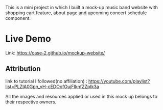 This is a mini project in which I built a mock-up music band website with shopping cart feature, about page and upcoming concert schedule component.

# Live Demo
Link: https://case-2.github.io/mockup-website/

## Attribution
link to tutorial I followed(no affiliation) : https://youtube.com/playlist?list=PLZlA0Gpn_vH-cEDOofOujFIknfZZpIk3a


All the images and resources applied or used in this mock up belongs to their respective owners.
